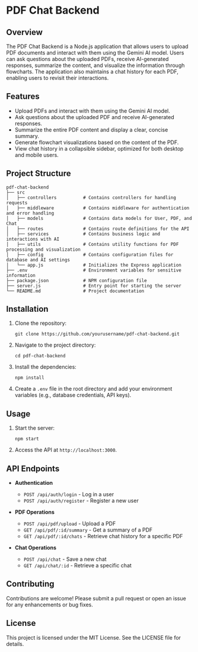 # PDF Chat Backend

## Overview
The PDF Chat Backend is a Node.js application that allows users to upload PDF documents and interact with them using the Gemini AI model. Users can ask questions about the uploaded PDFs, receive AI-generated responses, summarize the content, and visualize the information through flowcharts. The application also maintains a chat history for each PDF, enabling users to revisit their interactions.

## Features
- Upload PDFs and interact with them using the Gemini AI model.
- Ask questions about the uploaded PDF and receive AI-generated responses.
- Summarize the entire PDF content and display a clear, concise summary.
- Generate flowchart visualizations based on the content of the PDF.
- View chat history in a collapsible sidebar, optimized for both desktop and mobile users.

## Project Structure
```
pdf-chat-backend
├── src
│   ├── controllers          # Contains controllers for handling requests
│   ├── middleware           # Contains middleware for authentication and error handling
│   ├── models               # Contains data models for User, PDF, and Chat
│   ├── routes               # Contains route definitions for the API
│   ├── services             # Contains business logic and interactions with AI
│   ├── utils                # Contains utility functions for PDF processing and visualization
│   ├── config               # Contains configuration files for database and AI settings
│   └── app.js               # Initializes the Express application
├── .env                     # Environment variables for sensitive information
├── package.json             # NPM configuration file
├── server.js                # Entry point for starting the server
└── README.md                # Project documentation
```

## Installation
1. Clone the repository:
   ```
   git clone https://github.com/yourusername/pdf-chat-backend.git
   ```
2. Navigate to the project directory:
   ```
   cd pdf-chat-backend
   ```
3. Install the dependencies:
   ```
   npm install
   ```
4. Create a `.env` file in the root directory and add your environment variables (e.g., database credentials, API keys).

## Usage
1. Start the server:
   ```
   npm start
   ```
2. Access the API at `http://localhost:3000`.

## API Endpoints
- **Authentication**
  - `POST /api/auth/login` - Log in a user
  - `POST /api/auth/register` - Register a new user

- **PDF Operations**
  - `POST /api/pdf/upload` - Upload a PDF
  - `GET /api/pdf/:id/summary` - Get a summary of a PDF
  - `GET /api/pdf/:id/chats` - Retrieve chat history for a specific PDF

- **Chat Operations**
  - `POST /api/chat` - Save a new chat
  - `GET /api/chat/:id` - Retrieve a specific chat

## Contributing
Contributions are welcome! Please submit a pull request or open an issue for any enhancements or bug fixes.

## License
This project is licensed under the MIT License. See the LICENSE file for details.